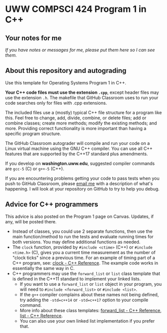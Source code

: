 # UWW COMPSCI 424 Program 1 in C++

## Your notes for me

*If you have notes or messages for me, please put them here so I can see them.*

## About this repository and autograding
 
Use this template for Operating Systems Program 1 in C++.

**Your C++ code files must use the extension `.cpp`**, except header files may use the extension `.h`. The makefile that GitHub Classroom uses to run your code searches only for files with .cpp extensions.

The included files use a (mostly) typical C++ file structure for a program like this. Feel free to change, add, divide, combine, or delete files; add or combine classes; create more methods; modify the existing methods; and more. Providing correct functionality is more important than having a specific program structure.

The GitHub Classroom autograder will compile and run your code on a Linux virtual machine using the GNU C++ compiler. You can use all C++ features that are supported by the C++17 standard plus amendments. 

If you develop on **washington.uww.edu**, suggested compiler commands are `gcc-5` (C) or `g++-5` (C++).

If you are encountering problems getting your code to pass tests when you push to GitHub Classroom, please [email me](osterz@uww.edu) with a description of what's happening. I will look at your repository on GitHub to try to help you debug.

## Advice for C++ programmers

This advice is also posted on the Program 1 page on Canvas. Updates, if any, will be posted there.

* Instead of classes, you could use 2 separate functions, then use the main function/method to run the tests and evaluate running times for both versions. You may define additional functions as needed.
* The `clock` function, provided by `#include <ctime>` (C++) or `#include <time.h>` (C), gives you a current time measurement as the number of "clock ticks" since a previous time. For an example of timing part of a C++ program, see: [clock - C++ Reference](http://cplusplus.com/reference/ctime/clock/). The example code works in essentially the same way in C.
* C++ programmers may use the `forward_list` or `list` class template that is defined in the C++11 standard to implement your linked lists.
  - If you want to use a `forward_list` or `list` object in your program, you will need to `#include <forward_list>` or `#include <list>`.
  - If the `g++` compiler complains about these names not being defined, try adding the `-std=c++14` or `-std=c++17` option to your compile command.
  - More info about these class templates: [forward_list - C++ Reference](http://cplusplus.com/reference/forward_list/forward_list/), [list - C++ Reference](http://cplusplus.com/reference/list/list/).
  - You can also use your own linked list implementation if you prefer that.